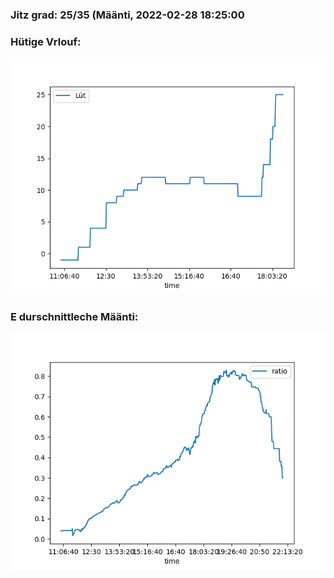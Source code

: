 ### Jitz grad: 25/35 (Määnti, 2022-02-28 18:25:00

### Hütige Vrlouf:
![Graph](Today.png)

### E durschnittleche Määnti:
![Graph](Määnti.png)